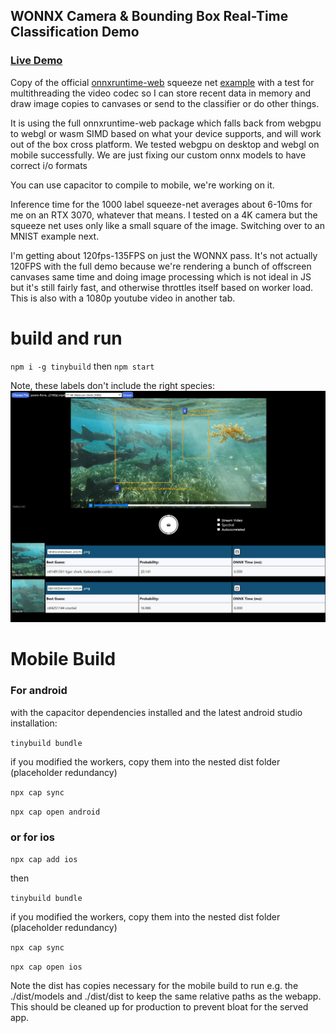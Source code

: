 ## WONNX Camera & Bounding Box Real-Time Classification Demo

### [Live Demo](https://wonnx-cameraid.netlify.app/)

Copy of the official [onnxruntime-web](https://github.com/microsoft/onnxruntime) squeeze net [example](https://github.com/webonnx/wonnx-wasm-example) with a test for multithreading the video codec so I can store recent data in memory and draw image copies to canvases or send to the classifier or do other things. 

It is using the full onnxruntime-web package which falls back from webgpu to webgl or wasm SIMD based on what your device supports, and will work out of the box cross platform. We tested webgpu on desktop and webgl on mobile successfully. We are just fixing our custom onnx models to have correct i/o formats

You can use capacitor to compile to mobile, we're working on it. 

Inference time for the 1000 label squeeze-net averages about 6-10ms for me on an RTX 3070, whatever that means. I tested on a 4K camera but the squeeze net uses only like a small square of the image. Switching over to an MNIST example next.

I'm getting about 120fps-135FPS on just the WONNX pass. It's not actually 120FPS with the full demo because we're rendering a bunch of offscreen canvases same time and doing image processing which is not ideal in JS but it's still fairly fast, and otherwise throttles itself based on worker load. This is also with a 1080p youtube video in another tab. 

# build and run
`npm i -g tinybuild` then `npm start`

Note, these labels don't include the right species:
![Capture](./screenshot.PNG)

# Mobile Build

### For android 
with the capacitor dependencies installed and the latest android studio installation:

`tinybuild bundle`

if you modified the workers, copy them into the nested dist folder (placeholder redundancy)

`npx cap sync`

`npx cap open android`

### or for ios

`npx cap add ios`

then 

`tinybuild bundle`

if you modified the workers, copy them into the nested dist folder (placeholder redundancy)

`npx cap sync`

`npx cap open ios`

Note the dist has copies necessary for the mobile build to run e.g. the ./dist/models and ./dist/dist to keep the same relative paths as the webapp. This should be cleaned up for production to prevent bloat for the served app.